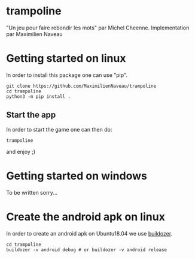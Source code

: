 # trampoline

"Un jeu pour faire rebondir les mots" par Michel Cheenne.
Implementation par Maximilien Naveau

# Getting started on linux

In order to install this package one can use "pip".

```
git clone https://github.com/MaximilienNaveau/trampoline
cd trampoline
python3 -m pip install .
```

## Start the app

In order to start the game one can then do:

```
trampoline
```

and enjoy ;)

# Getting started on windows

To be written sorry...

# Create the android apk on linux

In order to create an android apk on Ubuntu18.04 we use
[buildozer](https://buildozer.readthedocs.io/en/latest/installation.html).

```
cd trampoline
buildozer -v android debug # or buildozer -v android release
```